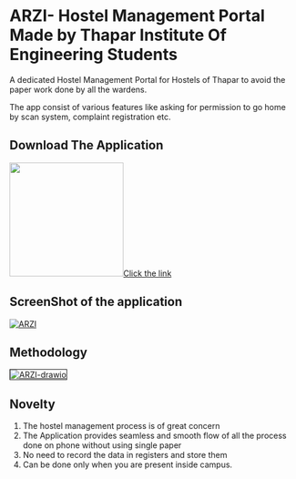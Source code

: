 # ARZI- Hostel Management Portal Made by Thapar Institute Of Engineering Students

A dedicated Hostel Management Portal for Hostels of Thapar to avoid the paper work done by all the wardens.

The app consist of various features like asking for permission to go home by scan system, complaint registration etc.

## Download The Application
<a href="https://drive.google.com/file/d/1bCj0DfREyoIaMbxPvo1JHSEWq9raZ6yx/view?usp=sharing"><img src="https://playerzon.com/asset/download.png" width="200"></img>Click the link</a>

## ScreenShot of the application
<a href="https://ibb.co/545zf1V"><img src="https://i.ibb.co/vqJrKc8/ARZI.png" alt="ARZI" border="0"></a>
## Methodology
<a href="https://ibb.co/BnHW7WD"><img src="https://i.ibb.co/bbjwywh/ARZI-drawio.png" alt="ARZI-drawio" border="1"></a>
## Novelty
1. The hostel management process is of great concern
2. The Application provides seamless and smooth flow of all the process done on phone without using single paper
3. No need to record the data in registers and store them
4. Can be done only when you are present inside campus.

